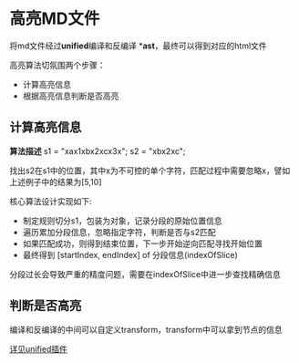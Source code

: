 # 高亮MD文件

将md文件经过**unified**编译和反编译 ***ast**，最终可以得到对应的html文件

高亮算法切氛围两个步骤：

+ 计算高亮信息
+ 根据高亮信息判断是否高亮

## 计算高亮信息

**算法描述**
s1 = "xax1xbx2xcx3x";
s2 = "xbx2xc";

找出s2在s1中的位置，其中x为不可控的单个字符，匹配过程中需要忽略x，譬如上述例子中的结果为[5,10]

核心算法设计实现如下:
+ 制定规则切分s1，包装为对象，记录分段的原始位置信息
+ 遍历累加分段信息，忽略指定字符，判断是否与s2匹配
+ 如果匹配成功，则得到结束位置，下一步开始逆向匹配寻找开始位置
+ 最终得到 [startIndex, endIndex] of 分段信息(indexOfSlice)

分段过长会导致严重的精度问题，需要在indexOfSlice中进一步查找精确信息

## 判断是否高亮

编译和反编译的中间可以自定义transform，transform中可以拿到节点的信息

[详见unified插件](../src/pages/markdown-page/plugins/remarkText.tsx)

